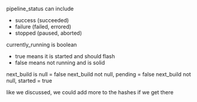 pipeline_status can include
- success (succeeded)
- failure (failed, errored)
- stopped (paused, aborted)

currently_running is boolean
- true means it is started and should flash
- false means not running and is solid

next_build is null = false
next_build not null, pending = false
next_build not null, started = true

like we discussed, we could add more to the hashes if we get there
